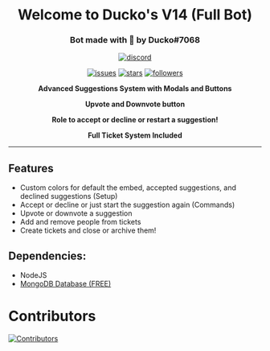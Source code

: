 <h1 align="center">Welcome to Ducko's V14 (Full Bot)</h1>
<h3 align="center">Bot made with 💖 by Ducko#7068</h3>

<div align="center">
 
[![discord](https://img.shields.io/discord/909261119103832084?style=for-the-badge&color=5865f2&label=Discord)](https://discord.gg/TKz7BMwEap)

[![issues](https://img.shields.io/github/issues/DuckoDas/DJS-Suggestion-System-v14?style=for-the-badge&color=d84559)](https://github.com/DuckoDas/DJS-Suggestion-System-v14)
[![stars](https://img.shields.io/github/stars/DuckoDas/DJS-Suggestion-System-v14?color=009F81&label=stars&style=for-the-badge)](https://github.com/DuckoDas/DJS-Suggestion-System-v14)
[![followers](https://img.shields.io/github/followers/DuckoDas?color=009F81&style=for-the-badge)](https://github.com/DuckoDas/)

**Advanced Suggestions System with Modals and Buttons**

**Upvote and Downvote button**

**Role to accept or decline or restart a suggestion!**

**Full Ticket System Included**

</div>
<hr>

## Features
- Custom colors for default the embed, accepted suggestions, and declined suggestions (Setup)
- Accept or decline or just start the suggestion again (Commands)
- Upvote or downvote a suggestion
- Add and remove people from tickets
- Create tickets and close or archive them!

## **Dependencies:**
- NodeJS
- [MongoDB Database (FREE)](https://www.mongodb.com/)

# Contributors

[![Contributors][contributors-image]][contributors-link]

[contributors-image]: https://contrib.rocks/image?repo=duckodas/FullDiscordBot
[contributors-link]: https://github.com/duckodas/FullDiscordBot/graphs/contributors
